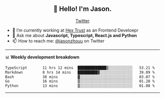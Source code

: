 <h2 align="center">👋 Hello! I'm Jason.</h2>
<p align="center">
  <a href="https://twitter.com/jasonzhouu">Twitter</a>
</p>


- 🔭 I’m currently working at [Hex Trust](https://hextrust.com/) as an Frontend Develoepr
- 💬 Ask me about **Javascript, Typescript, React.js and Python**
- 📫 How to reach me: [@jasonzhouu](https://twitter.com/jasonzhouu) on Twitter

-------

📊 **Weekly development breakdown**
<!--START_SECTION:waka-->

```txt
TypeScript       11 hrs 12 mins  █████████████▒░░░░░░░░░░░   53.21 %
Markdown         8 hrs 14 mins   █████████▓░░░░░░░░░░░░░░░   39.09 %
Bash             38 mins         ▓░░░░░░░░░░░░░░░░░░░░░░░░   03.07 %
Go               16 mins         ▒░░░░░░░░░░░░░░░░░░░░░░░░   01.28 %
Python           13 mins         ▒░░░░░░░░░░░░░░░░░░░░░░░░   01.08 %
```

<!--END_SECTION:waka-->

-------

